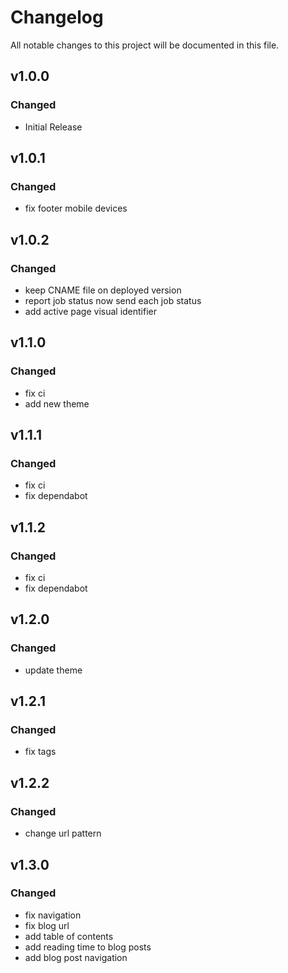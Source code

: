 # Changelog

All notable changes to this project will be documented in this file.

## v1.0.0

### Changed

- Initial Release

## v1.0.1

### Changed

- fix footer mobile devices

## v1.0.2

### Changed

- keep CNAME file on deployed version
- report job status now send each job status
- add active page visual identifier

## v1.1.0

### Changed

- fix ci
- add new theme

## v1.1.1

### Changed

- fix ci
- fix dependabot

## v1.1.2

### Changed

- fix ci
- fix dependabot

## v1.2.0

### Changed

- update theme

## v1.2.1

### Changed

- fix tags

## v1.2.2

### Changed

- change url pattern

## v1.3.0

### Changed

- fix navigation
- fix blog url
- add table of contents
- add reading time to blog posts
- add blog post navigation
